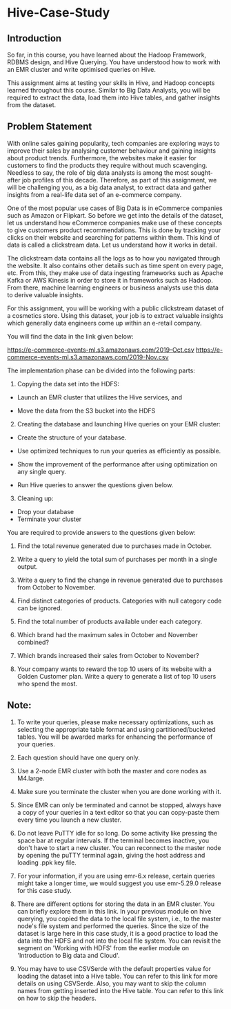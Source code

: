 # Hive-Case-Study
## Introduction
So far, in this course, you have learned about the Hadoop Framework, RDBMS design, and Hive Querying. You have understood how to work with an EMR cluster and write optimised queries on Hive. 

 

This assignment aims at testing your skills in Hive, and Hadoop concepts learned throughout this course. Similar to Big Data Analysts, you will be required to extract the data, load them into Hive tables, and gather insights from the dataset.
 

## Problem Statement
With online sales gaining popularity, tech companies are exploring ways to improve their sales by analysing customer behaviour and gaining insights about product trends. Furthermore, the websites make it easier for customers to find the products they require without much scavenging. Needless to say, the role of big data analysts is among the most sought-after job profiles of this decade. Therefore, as part of this assignment, we will be challenging you, as a big data analyst, to extract data and gather insights from a real-life data set of an e-commerce company.

 




One of the most popular use cases of Big Data is in eCommerce companies such as Amazon or Flipkart. So before we get into the details of the dataset, let us understand how eCommerce companies make use of these concepts to give customers product recommendations. This is done by tracking your clicks on their website and searching for patterns within them. This kind of data is called a clickstream data. Let us understand how it works in detail.

 



 

 

The clickstream data contains all the logs as to how you navigated through the website. It also contains other details such as time spent on every page, etc. From this, they make use of data ingesting frameworks such as Apache Kafka or AWS Kinesis in order to store it in frameworks such as Hadoop. From there, machine learning engineers or business analysts use this data to derive valuable insights. 

 

For this assignment, you will be working with a public clickstream dataset of a cosmetics store. Using this dataset, your job is to extract valuable insights which generally data engineers come up within an e-retail company.

You will find the data in the link given below:

https://e-commerce-events-ml.s3.amazonaws.com/2019-Oct.csv
https://e-commerce-events-ml.s3.amazonaws.com/2019-Nov.csv

 

The implementation phase can be divided into the following parts:

1. Copying the data set into the HDFS:

* Launch an EMR cluster that utilizes the Hive services, and

* Move the data from the S3 bucket into the HDFS 

2. Creating the database and launching Hive queries on your EMR cluster:

* Create the structure of your database.

* Use optimized techniques to run your queries as efficiently as possible.

* Show the improvement of the performance after using optimization on any single query.

* Run Hive queries to answer the questions given below.

3. Cleaning up:
* Drop your database
* Terminate your cluster 
 

You are required to provide answers to the questions given below:

1. Find the total revenue generated due to purchases made in October.

2. Write a query to yield the total sum of purchases per month in a single output. 

3. Write a query to find the change in revenue generated due to purchases from October to November.

4. Find distinct categories of products. Categories with null category code can be ignored.

5. Find the total number of products available under each category.

6. Which brand had the maximum sales in October and November combined?

7. Which brands increased their sales from October to November?

8. Your company wants to reward the top 10 users of its website with a Golden Customer plan. Write a query to generate a list of top 10 users who spend the most.

## Note:

1. To write your queries, please make necessary optimizations, such as selecting the appropriate table format and using partitioned/bucketed tables. You will be awarded marks for enhancing the performance of your queries.
2. Each question should have one query only.

3. Use a 2-node EMR cluster with both the master and core nodes as M4.large.

4. Make sure you terminate the cluster when you are done working with it.

5. Since EMR can only be terminated and cannot be stopped, always have a copy of your queries in a text editor so that you can copy-paste them every time you launch a new cluster.

6. Do not leave PuTTY idle for so long. Do some activity like pressing the space bar at regular intervals. If the terminal becomes inactive, you don't have to start a new cluster. You can reconnect to the master node by opening the puTTY terminal again, giving the host address and loading  .ppk key file. 

7. For your information, if you are using emr-6.x release, certain queries might take a longer time, we would suggest you use emr-5.29.0 release for this case study.

8. There are different options for storing the data in an EMR cluster. You can briefly explore them in this link. In your previous module on hive querying, you copied the data to the local file system, i.e., to the master node's file system and performed the queries. Since the size of the dataset is large here in this case study, it is a good practice to load the data into the HDFS and not into the local file system. You can revisit the segment on 'Working with HDFS' from the earlier module on 'Introduction to Big data and Cloud'.

9. You may have to use CSVSerde with the default properties value for loading the dataset into a Hive table. You can refer to this link for more details on using CSVSerde. Also, you may want to skip the column names from getting inserted into the Hive table. You can refer to this link on how to skip the headers.
